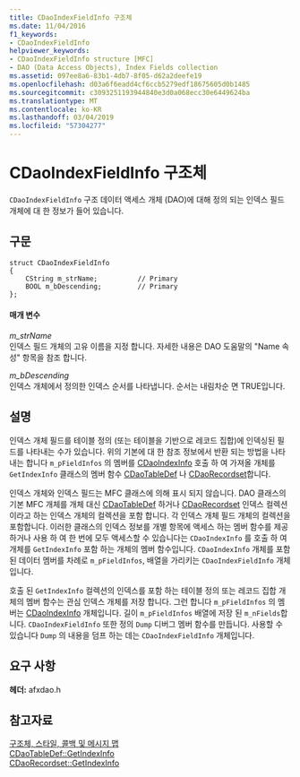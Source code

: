 ```yaml
---
title: CDaoIndexFieldInfo 구조체
ms.date: 11/04/2016
f1_keywords:
- CDaoIndexFieldInfo
helpviewer_keywords:
- CDaoIndexFieldInfo structure [MFC]
- DAO (Data Access Objects), Index Fields collection
ms.assetid: 097ee8a6-83b1-4db7-8f05-d62a2deefe19
ms.openlocfilehash: d03a6f6eadd4cf6ccb5279edf18675605d0b1485
ms.sourcegitcommit: c3093251193944840e3d0a068ecc30e6449624ba
ms.translationtype: MT
ms.contentlocale: ko-KR
ms.lasthandoff: 03/04/2019
ms.locfileid: "57304277"
---
```

# <a name="cdaoindexfieldinfo-structure"></a>CDaoIndexFieldInfo 구조체

`CDaoIndexFieldInfo` 구조 데이터 액세스 개체 (DAO)에 대해 정의 되는 인덱스 필드 개체에 대 한 정보가 들어 있습니다.

## <a name="syntax"></a>구문

```
struct CDaoIndexFieldInfo
{
    CString m_strName;          // Primary
    BOOL m_bDescending;         // Primary
};
```

#### <a name="parameters"></a>매개 변수

*m_strName*<br/>
인덱스 필드 개체의 고유 이름을 지정 합니다. 자세한 내용은 DAO 도움말의 "Name 속성" 항목을 참조 합니다.

*m_bDescending*<br/>
인덱스 개체에서 정의한 인덱스 순서를 나타냅니다. 순서는 내림차순 면 TRUE입니다.

## <a name="remarks"></a>설명

인덱스 개체 필드를 테이블 정의 (또는 테이블을 기반으로 레코드 집합)에 인덱싱된 필드를 나타내는 수가 있습니다. 위의 기본에 대 한 참조 정보에서 반환 되는 방법을 나타내는 합니다 `m_pFieldInfos` 의 멤버를 [CDaoIndexInfo](../../mfc/reference/cdaoindexinfo-structure.md) 호출 하 여 가져올 개체를 `GetIndexInfo` 클래스의 멤버 함수 [CDaoTableDef](../../mfc/reference/cdaotabledef-class.md#getindexinfo) 나 [CDaoRecordset](../../mfc/reference/cdaorecordset-class.md#getindexinfo)합니다.

인덱스 개체와 인덱스 필드는 MFC 클래스에 의해 표시 되지 않습니다. DAO 클래스의 기본 MFC 개체를 개체 대신 [CDaoTableDef](../../mfc/reference/cdaotabledef-class.md) 하거나 [CDaoRecordset](../../mfc/reference/cdaorecordset-class.md) 인덱스 컬렉션 이라고 하는 인덱스 개체의 컬렉션을 포함 합니다. 각 인덱스 개체 필드 개체의 컬렉션을 포함합니다. 이러한 클래스의 인덱스 정보를 개별 항목에 액세스 하는 멤버 함수를 제공 하거나 사용 하 여 한 번에 모두 액세스할 수 있습니다는 `CDaoIndexInfo` 를 호출 하 여 개체를 `GetIndexInfo` 포함 하는 개체의 멤버 함수입니다. `CDaoIndexInfo` 개체를 포함 된 데이터 멤버를 차례로 `m_pFieldInfos`, 배열을 가리키는 `CDaoIndexFieldInfo` 개체입니다.

호출 된 `GetIndexInfo` 컬렉션의 인덱스를 포함 하는 테이블 정의 또는 레코드 집합 개체의 멤버 함수는 관심 인덱스 개체를 저장 합니다. 그런 합니다 `m_pFieldInfos` 의 멤버는 [CDaoIndexInfo](../../mfc/reference/cdaoindexinfo-structure.md) 개체입니다. 길이 `m_pFieldInfos` 배열에 저장 된 `m_nFields`합니다. `CDaoIndexFieldInfo` 또한 정의 `Dump` 디버그 멤버 함수를 만듭니다. 사용할 수 있습니다 `Dump` 의 내용을 덤프 하는 데는 `CDaoIndexFieldInfo` 개체입니다.

## <a name="requirements"></a>요구 사항

**헤더:** afxdao.h

## <a name="see-also"></a>참고자료

[구조체, 스타일, 콜백 및 메시지 맵](../../mfc/reference/structures-styles-callbacks-and-message-maps.md)<br/>
[CDaoTableDef::GetIndexInfo](../../mfc/reference/cdaotabledef-class.md#getindexinfo)<br/>
[CDaoRecordset::GetIndexInfo](../../mfc/reference/cdaorecordset-class.md#getindexinfo)
